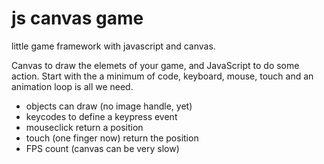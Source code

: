 js canvas game
==============

little game framework with javascript and canvas.

Canvas to draw the elemets of your game, and JavaScript to do some action.
Start with the a minimum of code, keyboard, mouse, touch and an animation loop is all we need.

 * objects can draw (no image handle, yet)
 * keycodes to define a keypress event
 * mouseclick return a position
 * touch (one finger now) return the position
 * FPS count (canvas can be very slow)
